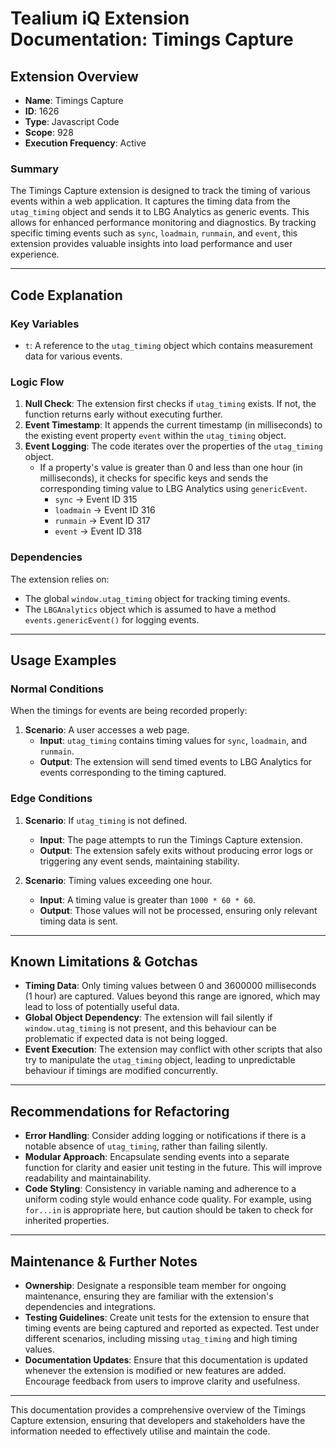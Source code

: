 # Tealium iQ Extension Documentation: Timings Capture

## Extension Overview

- **Name**: Timings Capture
- **ID**: 1626
- **Type**: Javascript Code
- **Scope**: 928
- **Execution Frequency**: Active

### Summary
The Timings Capture extension is designed to track the timing of various events within a web application. It captures the timing data from the `utag_timing` object and sends it to LBG Analytics as generic events. This allows for enhanced performance monitoring and diagnostics. By tracking specific timing events such as `sync`, `loadmain`, `runmain`, and `event`, this extension provides valuable insights into load performance and user experience.

---

## Code Explanation

### Key Variables
- `t`: A reference to the `utag_timing` object which contains measurement data for various events.
  
### Logic Flow
1. **Null Check**: The extension first checks if `utag_timing` exists. If not, the function returns early without executing further.
2. **Event Timestamp**: It appends the current timestamp (in milliseconds) to the existing event property `event` within the `utag_timing` object.
3. **Event Logging**: The code iterates over the properties of the `utag_timing` object.
   - If a property's value is greater than 0 and less than one hour (in milliseconds), it checks for specific keys and sends the corresponding timing value to LBG Analytics using `genericEvent`.
     - `sync` → Event ID 315
     - `loadmain` → Event ID 316
     - `runmain` → Event ID 317
     - `event` → Event ID 318

### Dependencies
The extension relies on:
- The global `window.utag_timing` object for tracking timing events.
- The `LBGAnalytics` object which is assumed to have a method `events.genericEvent()` for logging events.

---

## Usage Examples

### Normal Conditions
When the timings for events are being recorded properly:

1. **Scenario**: A user accesses a web page.
   - **Input**: `utag_timing` contains timing values for `sync`, `loadmain`, and `runmain`.
   - **Output**: The extension will send timed events to LBG Analytics for events corresponding to the timing captured.

### Edge Conditions
1. **Scenario**: If `utag_timing` is not defined.
   - **Input**: The page attempts to run the Timings Capture extension.
   - **Output**: The extension safely exits without producing error logs or triggering any event sends, maintaining stability.

2. **Scenario**: Timing values exceeding one hour.
   - **Input**: A timing value is greater than `1000 * 60 * 60`.
   - **Output**: Those values will not be processed, ensuring only relevant timing data is sent.

---

## Known Limitations & Gotchas

- **Timing Data**: Only timing values between 0 and 3600000 milliseconds (1 hour) are captured. Values beyond this range are ignored, which may lead to loss of potentially useful data.
- **Global Object Dependency**: The extension will fail silently if `window.utag_timing` is not present, and this behaviour can be problematic if expected data is not being logged.
- **Event Execution**: The extension may conflict with other scripts that also try to manipulate the `utag_timing` object, leading to unpredictable behaviour if timings are modified concurrently.

---

## Recommendations for Refactoring

- **Error Handling**: Consider adding logging or notifications if there is a notable absence of `utag_timing`, rather than failing silently.
- **Modular Approach**: Encapsulate sending events into a separate function for clarity and easier unit testing in the future. This will improve readability and maintainability.
- **Code Styling**: Consistency in variable naming and adherence to a uniform coding style would enhance code quality. For example, using `for...in` is appropriate here, but caution should be taken to check for inherited properties.

---

## Maintenance & Further Notes

- **Ownership**: Designate a responsible team member for ongoing maintenance, ensuring they are familiar with the extension's dependencies and integrations.
- **Testing Guidelines**: Create unit tests for the extension to ensure that timing events are being captured and reported as expected. Test under different scenarios, including missing `utag_timing` and high timing values.
- **Documentation Updates**: Ensure that this documentation is updated whenever the extension is modified or new features are added. Encourage feedback from users to improve clarity and usefulness.

--- 

This documentation provides a comprehensive overview of the Timings Capture extension, ensuring that developers and stakeholders have the information needed to effectively utilise and maintain the code.